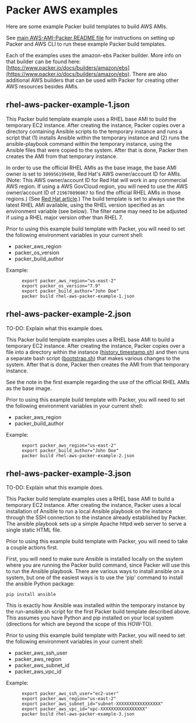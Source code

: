 # Packer AWS examples

Here are some example Packer build templates to build AWS AMIs.

See [main AWS-AMI-Packer README file](../README.md) for instructions on setting up Packer and AWS CLI to run these example Packer build templates.

Each of the examples uses the amazon-ebs Packer builder. More info on that builder can be found here: [https://www.packer.io/docs/builders/amazon/ebs](https://www.packer.io/docs/builders/amazon/ebs). There are also additional AWS builders that can be used with Packer for creating other AWS resources besides AMIs.

## rhel-aws-packer-example-1.json

This Packer build template example uses a RHEL base AMI to build the temporary EC2 instance. After creating the instance, Packer copies over a directory containing Ansible scripts to the temporary instance and runs a script that (1) installs Ansible within the temporary instance and (2) runs the ansible-playbook command within the temporary instance, using the Ansible files that were copied to the system. After that is done, Packer then creates the AMI from that temporary instance.

In order to use the official RHEL AMIs as the base image, the base AMI owner is set to `309956199498`, Red Hat's AWS owner/account ID for AMIs. (Note: This AWS owner/account ID for Red Hat will work in any commercial AWS region. If using a AWS GovCloud region, you will need to use the AWS owner/account ID of `219670896067` to find the official RHEL AMIs in those regions.) (See [Red Hat article](https://access.redhat.com/solutions/15356).) The build template is set to always use the latest RHEL AMI available, using the RHEL version specified as an environment variable (see below). The filter name may need to be adjusted if using a RHEL major version other than RHEL 7.

Prior to using this example build template with Packer, you will need to set the following environment variables in your current shell:

- packer_aws_region
- packer_os_version
- packer_build_author

Example:

          export packer_aws_region="us-east-2"
          export packer_os_version="7.9"
          export packer_build_author="John Doe"
          packer build rhel-aws-packer-example-1.json


## rhel-aws-packer-example-2.json

TO-DO: Explain what this example does.

This Packer build template examples uses a RHEL base AMI to build a temporary EC2 instance. After creating the instance, Packer copies over a file into a directory within the instance ([history_timestamp.sh](extras/history_timestamp.sh)) and then runs a separate bash script ([bootstrap.sh](extras/bootstrap.sh)) that makes various changes to the system. After that is done, Packer then creates the AMI from that temporary instance.

See the note in the first example regarding the use of the official RHEL AMIs as the base image.

Prior to using this example build template with Packer, you will need to set the following environment variables in your current shell:

- packer_aws_region
- packer_build_author

Example:

          export packer_aws_region="us-east-2"
          export packer_build_author="John Doe"
          packer build rhel-aws-packer-example-2.json


## rhel-aws-packer-example-3.json

TO-DO: Explain what this example does.

This Packer build template examples uses a RHEL base AMI to build a temporary EC2 instance. After creating the instance, Packer uses a local installation of Ansible to run a local Ansible playbook on the instance through the SSH connection to the instance already established by Packer. The ansible playbook sets up a simple Apache httpd web server to serve a single static HTML file.

Prior to using this example build template with Packer, you will need to take a couple actions first.

First, you will need to make sure Ansible is installed locally on the ssytem where you are running the Packer build command, since Packer will use this to run the Ansible playbook. There are various ways to install ansible on a system, but one of the easiest ways is to use the 'pip' command to install the ansible Python package:

	pip install ansible

This is exactly how Ansible was installed within the temporary instance by the run-ansible.sh script for the first Packer build template described above. This assumes you have Python and pip installed on your local system (directions for which are beyond the scope of this HOW-TO).

Prior to using this example build template with Packer, you will need to set the following environment variables in your current shell:

- packer_aws_ssh_user
- packer_aws_region
- packer_aws_subnet_id
- packer_aws_vpc_id

Example:

          export packer_aws_ssh_user="ec2-user"
          export packer_aws_region="us-east-2"
          export packer_aws_subnet_id="subnet-XXXXXXXXXXXXXXXXX"
          export packer_aws_vpc_id="vpc-XXXXXXXXXXXXXXXXX"
          packer build rhel-aws-packer-example-3.json

